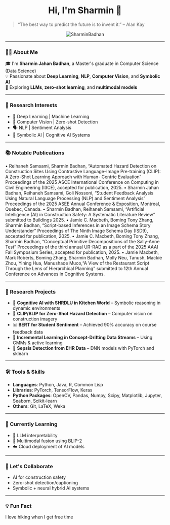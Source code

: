 <h1 align="center"> Hi, I'm Sharmin  
 👋</h1>

> “The best way to predict the future is to invent it.” – Alan Kay

<p align="center">
  <img src="https://komarev.com/ghpvc/?username=SharminBadhan&label=Profile%20views&color=0e75b6&style=flat" alt="SharminBadhan" />
</p>

---

### 👩‍💻 About Me

🎓 I'm **Sharmin Jahan Badhan**, a Master's graduate in Computer Science (Data Science)  
💡 Passionate about **Deep Learning**, **NLP**, **Computer Vision**, and **Symbolic AI**  
🧠 Exploring **LLMs**, **zero-shot learning**, and **multimodal models**  

---

### 🔬 Research Interests

- 🔎 Deep Learning | Machine Learning
- 📸 Computer Vision | Zero-shot Detection
- 🗣️ NLP | Sentiment Analysis
- 🧠 Symbolic AI | Cognitive AI Systems

---

### 📚 Notable Publications


• Reihaneh Samsami, Sharmin Badhan, “Automated Hazard Detection on Construction Sites Using
Contrastive Language–Image Pre-training (CLIP): A Zero-Shot Learning Approach with Human-
Centric Evaluation” Proceedings of the 2025 ASCE International Conference on Computing in Civil
Engineering (I3CE), accepted for publication, 2025.
• Sharmin Jahan Badhan, Reihaneh Samsami, Goli Nossoni, “Student Feedback Analysis Using Natural
Language Processing (NLP) and Sentiment Analysis” Proceedings of the 2025 ASEE Annual Conference
& Exposition, Montreal, Quebec, Canada. 
• Sharmin Badhan, Reihaneh Samsami, “Artificial Intelligence (AI) in Construction Safety: A Systematic
Literature Review” submitted to Buildings 2025. 
• Jamie C. Macbeth, Boming Tony Zhang, Sharmin Badhan, “Script-based Inferences in an Image
Schema Story Understander” Proceedings of The Ninth Image Schema Day (ISD9), accepted for publication,
2025. 
• Jamie C. Macbeth, Boming Tony Zhang, Sharmin Badhan, “Conceptual Primitive Decompositions
of the Sally-Anne Test” Proceedings of the third annual UR-RAD as a part of the 2025 AAAI Fall
Symposium Series, accepted for publication, 2025. 
• Jamie Macbeth, Mark Roberts, Boming Zhang, Sharmin Badhan, Molly Neu, Tanush, Mackie Zhou,
Yining Hua, Manushaqe Muco,“A View of the Restaurant Script Through the Lens of Hierarchical
Planning” submitted to 12th Annual Conference on Advances in Cognitive Systems.



---

### 🧪 Research Projects

- 🧱 **Cognitive AI with SHRDLU in Kitchen World** – Symbolic reasoning in dynamic environments
- 🧯 **CLIP/BLIP for Zero-Shot Hazard Detection** – Computer vision on construction imagery
- 📊 **BERT for Student Sentiment** – Achieved 90% accuracy on course feedback data
- 🔁 **Incremental Learning in Concept-Drifting Data Streams** – Using GMMs & active learning
- 🧬 **Sepsis Detection from EHR Data** – DNN models with PyTorch and sklearn

---

### 🛠️ Tools & Skills

- **Languages**: Python, Java, R, Common Lisp  
- **Libraries**: PyTorch, TensorFlow, Keras
- **Python Packages**: OpenCV, Pandas, Numpy, Scipy, Matplotlib, Jupyter, Seaborn, Scikit-learn
- **Others**: Git, LaTeX, Weka

---

### 🌱 Currently Learning

- 🧠 LLM interpretability
- 🔗 Multimodal fusion using BLIP-2
- ☁️ Cloud deployment of AI models

---

### 🤝 Let's Collaborate

- AI for construction safety
- Zero-shot detection/captioning
- Symbolic + neural hybrid AI systems

---




### 💡 Fun Fact

 I love hiking when I get free time 

